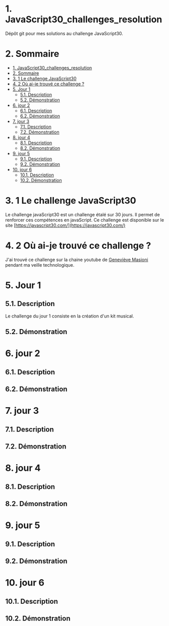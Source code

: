 # 1. JavaScript30_challenges_resolution
Dépôt git pour mes solutions au challenge JavaScript30.
# 2. Sommaire
- [1. JavaScript30_challenges_resolution](#1-javascript30_challenges_resolution)
- [2. Sommaire](#2-sommaire)
- [3. 1 Le challenge JavaScript30](#3-1-le-challenge-javascript30)
- [4. 2 Où ai-je trouvé ce challenge ?](#4-2-où-ai-je-trouvé-ce-challenge-)
- [5.  Jour 1](#5--jour-1)
  - [5.1. Description](#51-description)
  - [5.2. Démonstration](#52-démonstration)
- [6. jour 2](#6-jour-2)
  - [6.1. Description](#61-description)
  - [6.2. Démonstration](#62-démonstration)
- [7. jour 3](#7-jour-3)
  - [7.1. Description](#71-description)
  - [7.2. Démonstration](#72-démonstration)
- [8. jour 4](#8-jour-4)
  - [8.1. Description](#81-description)
  - [8.2. Démonstration](#82-démonstration)
- [9. jour 5](#9-jour-5)
  - [9.1. Description](#91-description)
  - [9.2. Démonstration](#92-démonstration)
- [10. jour 6](#10-jour-6)
  - [10.1. Description](#101-description)
  - [10.2. Démonstration](#102-démonstration)


# 3. 1 Le challenge JavaScript30
Le challenge javaScript30 est un challenge étalé sur 30 jours. Il permet de renforcer ces compétences en javaScript.
Ce challenge est disponible sur le site [https://javascript30.com/](https://javascript30.com/)

# 4. 2 Où ai-je trouvé ce challenge ?
J'ai trouvé ce challenge sur la chaine youtube de [Geneviève Masioni](https://www.youtube.com/watch?v=Rx8nrnl1bZE) pendant ma veille technologique.


# 5.  Jour 1
## 5.1. Description
Le challenge du jour 1 consiste en la création d'un kit musical. 
<img href="images/day1-touche-A.png">

## 5.2. Démonstration

# 6. jour 2
## 6.1. Description
## 6.2. Démonstration

# 7. jour 3
## 7.1. Description
## 7.2. Démonstration

# 8. jour 4
## 8.1. Description
## 8.2. Démonstration

# 9. jour 5
## 9.1. Description
## 9.2. Démonstration

# 10. jour 6
## 10.1. Description
## 10.2. Démonstration